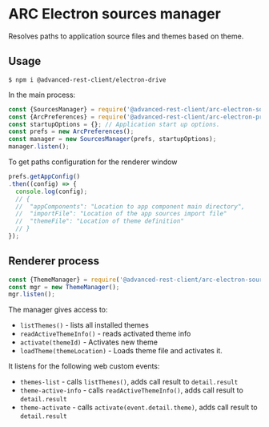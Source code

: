 # ARC Electron sources manager

Resolves paths to application source files and themes based on theme.

## Usage

```
$ npm i @advanced-rest-client/electron-drive
```

In the main process:

```javascript
const {SourcesManager} = require('@advanced-rest-client/arc-electron-sources-manager/main');
const {ArcPreferences} = require('@advanced-rest-client/arc-electron-preferences');
const startupOptions = {}; // Application start up options.
const prefs = new ArcPreferences();
const manager = new SourcesManager(prefs, startupOptions);
manager.listen();
```

To get paths configuration for the renderer window

```javascript
prefs.getAppConfig()
.then((config) => {
  console.log(config);
  // {
  //  "appComponents": "Location to app component main directory",
  //  "importFile": "Location of the app sources import file"
  //  "themeFile": "Location of theme definition"
  // }
});
```

## Renderer process

```javascript
const {ThemeManager} = require('@advanced-rest-client/arc-electron-sources-manager/renderer');
const mgr = new ThemeManager();
mgr.listen();
```

The manager gives access to:

-   `listThemes()` - lists all installed themes
-   `readActiveThemeInfo()` - reads activated theme info
-   `activate(themeId)` - Activates new theme
-   `loadTheme(themeLocation)` - Loads theme file and activates it.

It listens for the following web custom events:

-   `themes-list` - calls `listThemes()`, adds call result to `detail.result`
-   `theme-active-info` - calls `readActiveThemeInfo()`, adds call result to `detail.result`
-   `theme-activate` - calls `activate(event.detail.theme)`, adds call result to `detail.result`
